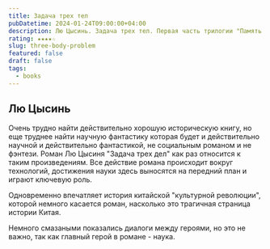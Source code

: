 ```yaml
---
title: Задача трех тел
pubDatetime: 2024-01-24T09:00:00+04:00
description: Лю Цысинь. Задача трех тел. Первая часть трилогии "Память о прошлом Земли"
rating: ★★★★☆
slug: three-body-problem
featured: false
draft: false
tags:
  - books
---
```


Лю Цысинь
---------

Очень трудно найти действительно хорошую историческую книгу, но еще труднее найти научную фантастику которая будет и действительно научной и действительно фантастикой, не социальным романом и не фэнтези. Роман Лю Цысиня "Задача трех дел" как раз относится к таким произведениям. Все действие романа происходит вокруг технологий, достижения науки здесь выносятся на передний план и играют ключевую роль.

Одновременно впечатляет история китайской "культурной революции", которой немного касается роман, насколько это трагичная страница истории Китая.

Немного смазаными показались диалоги между героями, но это не важно, так как главный герой в романе - наука.
